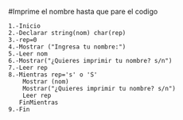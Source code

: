 #Imprime el nombre hasta que pare el codigo

    1.-Inicio
    2.-Declarar string(nom) char(rep)
    3.-rep=0
    4.-Mostrar ("Ingresa tu nombre:")
    5.-Leer nom
    6.-Mostrar("¿Quieres imprimir tu nombre? s/n")
    7.-Leer rep
    8.-Mientras rep='s' o 'S'
        Mostrar (nom)
        Mostrar("¿Quieres imprimir tu nombre? s/n")
        Leer rep
       FinMientras
    9.-Fin   
        
  
       
 
